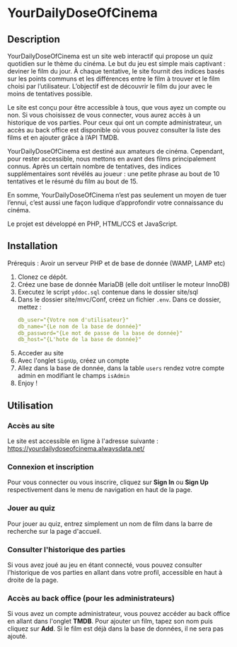# YourDailyDoseOfCinema

## Description

YourDailyDoseOfCinema est un site web interactif qui propose un quiz quotidien sur le thème du cinéma. Le but du jeu est simple mais captivant : deviner le film du jour. À chaque tentative, le site fournit des indices basés sur les points communs et les différences entre le film à trouver et le film choisi par l’utilisateur. L’objectif est de découvrir le film du jour avec le moins de tentatives possible.

Le site est conçu pour être accessible à tous, que vous ayez un compte ou non. Si vous choisissez de vous connecter, vous aurez accès à un historique de vos parties. Pour ceux qui ont un compte administrateur, un accès au back office est disponible où vous pouvez consulter la liste des films et en ajouter grâce à l’API TMDB.

YourDailyDoseOfCinema est destiné aux amateurs de cinéma. Cependant, pour rester accessible, nous mettons en avant des films principalement connus. Après un certain nombre de tentatives, des indices supplémentaires sont révélés au joueur : une petite phrase au bout de 10 tentatives et le résumé du film au bout de 15.

En somme, YourDailyDoseOfCinema n’est pas seulement un moyen de tuer l’ennui, c’est aussi une façon ludique d’approfondir votre connaissance du cinéma.

Le projet est développé en PHP, HTML/CCS et JavaScript.

## Installation
Prérequis : Avoir un serveur PHP et de base de donnée (WAMP, LAMP etc) 
1. Clonez ce dépôt.
2. Créez une base de donnée MariaDB (elle doit untiliser le moteur InnoDB)
3. Executez le script `yddoc.sql` contenue dans le dossier site/sql
4. Dans le dossier site/mvc/Conf, créez un fichier `.env`. Dans ce dossier, mettez : 
   ```yaml .env
   db_user="{Votre nom d'utilisateur}"
   db_name="{Le nom de la base de donnée}"
   db_password="{Le mot de passe de la base de donnée}"
   db_host="{L'hote de la base de donnée}"
   ```
5. Acceder au site
6. Avec l'onglet `SignUp`, créez un compte
7. Allez dans la base de donnée, dans la table `users` rendez votre compte admin en modifiant le champs `isAdmin`
8. Enjoy !

## Utilisation

### Accès au site
Le site est accessible en ligne à l'adresse suivante : https://yourdailydoseofcinema.alwaysdata.net/

### Connexion et inscription
Pour vous connecter ou vous inscrire, cliquez sur **Sign In** ou **Sign Up** respectivement dans le menu de navigation en haut de la page.

### Jouer au quiz
Pour jouer au quiz, entrez simplement un nom de film dans la barre de recherche sur la page d'accueil.

### Consulter l'historique des parties
Si vous avez joué au jeu en étant connecté, vous pouvez consulter l'historique de vos parties en allant dans votre profil, accessible en haut à droite de la page.

### Accès au back office (pour les administrateurs)
Si vous avez un compte administrateur, vous pouvez accéder au back office en allant dans l'onglet **TMDB**. Pour ajouter un film, tapez son nom puis cliquez sur **Add**. Si le film est déjà dans la base de données, il ne sera pas ajouté.
